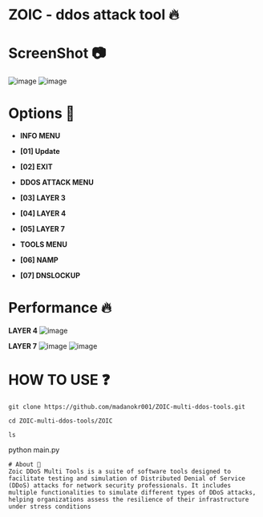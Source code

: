 # ZOIC - ddos attack tool 🔥

# ScreenShot 📷
![image](https://github.com/user-attachments/assets/4623a49b-7c33-4c23-88c4-d41bee9357aa)
![image](https://github.com/user-attachments/assets/a390ca53-b6c7-4a93-880e-8fc1f8c735cf)

# Options 🔎
- **INFO MENU**
- **[01] Update**
- **[02] EXIT**

- **DDOS ATTACK MENU**
- **[03] LAYER 3**
- **[04] LAYER 4**
- **[05] LAYER 7**

- **TOOLS MENU**
- **[06] NAMP**
- **[07] DNSLOCKUP**

# Performance 🔥
**LAYER 4**
![image](https://github.com/user-attachments/assets/f9cb37c7-6de2-4883-bfb5-8dcd75b2d14c)

**LAYER 7**
![image](https://github.com/user-attachments/assets/01f80c2a-dc7e-4ea1-ac9a-435e68c3d141)
![image](https://github.com/user-attachments/assets/983bd6d2-3cce-4360-a1e6-5659bfcaa1e3)

# HOW TO USE ❓
```
git clone https://github.com/madanokr001/ZOIC-multi-ddos-tools.git
```
```
cd ZOIC-multi-ddos-tools/ZOIC
```
```
ls
```
python main.py
```
# About 🤑
Zoic DDoS Multi Tools is a suite of software tools designed to facilitate testing and simulation of Distributed Denial of Service (DDoS) attacks for network security professionals. It includes multiple functionalities to simulate different types of DDoS attacks, helping organizations assess the resilience of their infrastructure under stress conditions






